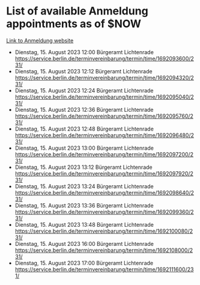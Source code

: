 # List of available Anmeldung appointments as of $NOW
[Link to Anmeldung website](https://service.berlin.de/terminvereinbarung/termin/tag.php?termin=1&anliegen[]=120686&dienstleisterlist=122210,122217,327316,122219,327312,122227,327314,122231,327346,122243,327348,122254,122252,329742,122260,329745,122262,329748,122271,327278,122273,327274,122277,327276,330436,122280,327294,122282,327290,122284,327292,122291,327270,122285,327266,122286,327264,122296,327268,150230,329760,122297,327286,122294,327284,122312,329763,122314,329775,122304,327330,122311,327334,122309,327332,317869,122281,327352,122279,329772,122283,122276,327324,122274,327326,122267,329766,122246,327318,122251,327320,122257,327322,122208,327298,122226,327300&herkunft=http%3A%2F%2Fservice.berlin.de%2Fdienstleistung%2F120686%2F)
- Dienstag, 15. August 2023 12:00 Bürgeramt Lichtenrade https://service.berlin.de/terminvereinbarung/termin/time/1692093600/231/
- Dienstag, 15. August 2023 12:12 Bürgeramt Lichtenrade https://service.berlin.de/terminvereinbarung/termin/time/1692094320/231/
- Dienstag, 15. August 2023 12:24 Bürgeramt Lichtenrade https://service.berlin.de/terminvereinbarung/termin/time/1692095040/231/
- Dienstag, 15. August 2023 12:36 Bürgeramt Lichtenrade https://service.berlin.de/terminvereinbarung/termin/time/1692095760/231/
- Dienstag, 15. August 2023 12:48 Bürgeramt Lichtenrade https://service.berlin.de/terminvereinbarung/termin/time/1692096480/231/
- Dienstag, 15. August 2023 13:00 Bürgeramt Lichtenrade https://service.berlin.de/terminvereinbarung/termin/time/1692097200/231/
- Dienstag, 15. August 2023 13:12 Bürgeramt Lichtenrade https://service.berlin.de/terminvereinbarung/termin/time/1692097920/231/
- Dienstag, 15. August 2023 13:24 Bürgeramt Lichtenrade https://service.berlin.de/terminvereinbarung/termin/time/1692098640/231/
- Dienstag, 15. August 2023 13:36 Bürgeramt Lichtenrade https://service.berlin.de/terminvereinbarung/termin/time/1692099360/231/
- Dienstag, 15. August 2023 13:48 Bürgeramt Lichtenrade https://service.berlin.de/terminvereinbarung/termin/time/1692100080/231/
- Dienstag, 15. August 2023 16:00 Bürgeramt Lichtenrade https://service.berlin.de/terminvereinbarung/termin/time/1692108000/231/
- Dienstag, 15. August 2023 17:00 Bürgeramt Lichtenrade https://service.berlin.de/terminvereinbarung/termin/time/1692111600/231/
